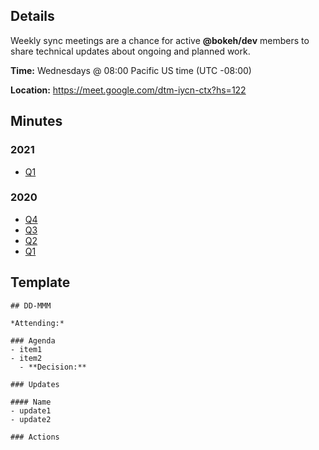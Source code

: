 ## Details

Weekly sync meetings are a chance for active **@bokeh/dev** members to share technical updates about ongoing and planned work.

**Time:** Wednesdays @ 08:00 Pacific US time (UTC -08:00)

**Location:** https://meet.google.com/dtm-iycn-ctx?hs=122

## Minutes

### 2021

* [Q1](./weekly-sync/2021-Q1.md)

### 2020

* [Q4](./weekly-sync/2020-Q4.md)
* [Q3](./weekly-sync/2020-Q3.md)
* [Q2](./weekly-sync/2020-Q2.md)
* [Q1](./weekly-sync/2020-Q1.md)

## Template
```
## DD-MMM

*Attending:*

### Agenda
- item1
- item2
  - **Decision:**

### Updates

#### Name
- update1
- update2

### Actions
```
